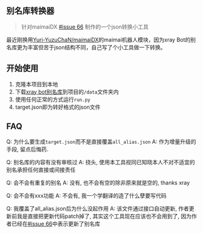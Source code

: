 ## 别名库转换器

> 针对maimaiDX [#issue 66](https://github.com/Yuri-YuzuChaN/maimaiDX/issues/66) 制作的一个json转换小工具

最近刚换用[Yuri-YuzuChaN/maimaiDX](https://github.com/Yuri-YuzuChaN/maimaiDX)的maimai机器人模块，因为xray Bot的别名库更为丰富但苦于json结构不同，自己写了个小工具做一下转换。

## 开始使用
1. 克隆本项目到本地
2. 下载[xray bot别名库](https://download.fanyu.site/maimai/alias.json)到项目的`/data`文件夹内
3. 使用任何正常的方式运行`run.py`
4. target.json即为转好格式的json文件

## FAQ
Q: 为什么要生成`target.json`而不是直接覆盖`all_alias.json`
A: 作为增量升级的手段, 留点后悔药.

Q: 别名库的内容有没有审核过
A: 挠头, 使用本工具视同已知晓本人不对不适宜的别名承担任何直接或间接责任

Q: 会不会有重复的别名
A: 没有, 也不会有空的除非原来就是空的, thanks xray

Q: 会不会有xxx功能
A: 不会有, 我一个学翻译的造了什么孽要写代码

Q: 我覆盖了all_alias.json后为什么没起作用
A: 该文件通过接口自动更新, 作者更新前我是直接把更新代码patch掉了, 其实这个工具现在应该也不会用到了, 因为作者已经在[#issue 66](https://github.com/Yuri-YuzuChaN/maimaiDX/issues/66)中表示更新了别名库
